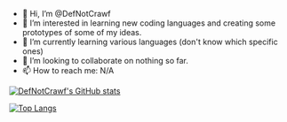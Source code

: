 - 👋 Hi, I’m @DefNotCrawf
- 👀 I’m interested in learning new coding languages and creating some prototypes of some of my ideas.
- 🌱 I’m currently learning various languages (don't know which specific ones)
- 💞️ I’m looking to collaborate on nothing so far.
- 📫 How to reach me: N/A

[![DefNotCrawf's GitHub stats](https://github-readme-stats.vercel.app/api?username=DefNotCrawf&show_icons=true&theme=github_dark&count_private=true)](https://github.com/DefNotCrawf)

[![Top Langs](https://github-readme-stats.vercel.app/api/top-langs/?username=DefNotCrawf&theme=github_dark)](https://github.com/anuraghazra/github-readme-stats)

<!---
DefNotCrawf/DefNotCrawf is a ✨ special ✨ repository because its `README.md` (this file) appears on your GitHub profile.
You can click the Preview link to take a look at your changes.
--->
